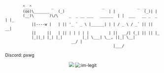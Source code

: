 
            ^__^   		 _                      _               _  _   
            (oo)\_______	(_)                    | |             (_)| |  
            (__)\       )\/\     _  _ __ ___   ______  | |  ___   __ _  _ | |_ 
                ||----w |	| || '_ ` _ \ |______| | | / _ \ / _` || || __|
                ||     || 	| || | | | | |         | ||  __/| (_| || || |_ 
				|_||_| |_| |_|         |_| \___| \__, ||_| \__|
							  	  __/ |        
			                                         |___/         
Discord: pxwg
<p align="center">
	<img src="https://github-readme-streak-stats.herokuapp.com?user=im-legit&theme=github-dark-blue&hide_border=true&date_format=j%20M%5B%20Y%5D">
	<img src="https://count.getloli.com/get/@:im-legit" alt=":im-legit" />
</p>

